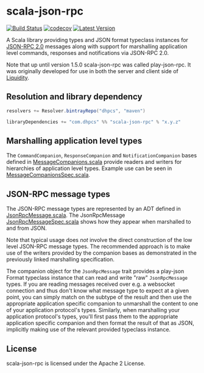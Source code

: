 # scala-json-rpc

[![Build Status](https://travis-ci.org/dhpcs/scala-json-rpc.svg?branch=master)](https://travis-ci.org/dhpcs/scala-json-rpc)
[![codecov](https://codecov.io/gh/dhpcs/scala-json-rpc/branch/master/graph/badge.svg)](https://codecov.io/gh/dhpcs/scala-json-rpc)
[![Latest Version](https://index.scala-lang.org/dhpcs/scala-json-rpc/scala-json-rpc/latest.svg)](https://index.scala-lang.org/dhpcs/scala-json-rpc/scala-json-rpc)

A Scala library providing types and JSON format typeclass instances for [JSON-RPC
2.0](http://www.jsonrpc.org/specification) messages along with support for marshalling application level commands,
responses and notifications via JSON-RPC 2.0.


Note that up until version 1.5.0 scala-json-rpc was called play-json-rpc. It was originally developed for use in both
the server and client side of [Liquidity](https://play.google.com/store/apps/details?id=com.dhpcs.liquidity).


## Resolution and library dependency

```scala
resolvers += Resolver.bintrayRepo("dhpcs", "maven")

libraryDependencies += "com.dhpcs" %% "scala-json-rpc" % "x.y.z"
```


## Marshalling application level types

The `CommandCompanion`, `ResponseCompanion` and `NotificationCompanion` bases defined in
[MessageCompanions.scala](scala-json-rpc/src/main/scala/com/dhpcs/jsonrpc/MessageCompanions.scala) provide readers and
writers for hierarchies of application level types. Example use can be seen in
[MessageCompanionsSpec.scala](scala-json-rpc/src/test/scala/com/dhpcs/jsonrpc/MessageCompanionsSpec.scala).


## JSON-RPC message types

The JSON-RPC message types are represented by an ADT defined in
[JsonRpcMessage.scala](scala-json-rpc/src/main/scala/com/dhpcs/jsonrpc/JsonRpcMessage.scala). The JsonRpcMessage
[JsonRpcMessageSpec.scala](scala-json-rpc/src/test/scala/com/dhpcs/jsonrpc/JsonRpcMessageSpec.scala) shows how they
appear when marshalled to and from JSON.

Note that typical usage does _not_ involve the direct construction of the low level JSON-RPC message types. The
recommended approach is to make use of the writers provided by the companion bases as demonstrated in the previously
linked marshalling specification.

The companion object for the `JsonRpcMessage` trait provides a play-json Format typeclass instance that can read and
write "raw" `JsonRpcMessage` types. If you are reading messages received over e.g. a websocket connection and thus don't
know what message type to expect at a given point, you can simply match on the subtype of the result and then use the
appropriate application specific companion to unmarshall the content to one of your application protocol's types.
Similarly, when marshalling your application protocol's types, you'll first pass them to the appropriate application
specific companion and then format the result of that as JSON, implicitly making use of the relevant provided typeclass
instance.


## License

scala-json-rpc is licensed under the Apache 2 License.
